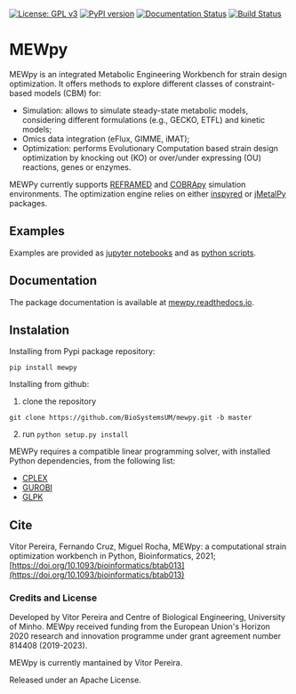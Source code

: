 [![License: GPL v3](https://img.shields.io/badge/License-GPLv3-blue.svg)](https://www.gnu.org/licenses/gpl-3.0)
[![PyPI version](https://badge.fury.io/py/mewpy.svg)](https://badge.fury.io/py/mewpy)
[![Documentation Status](https://readthedocs.org/projects/mewpy/badge/?version=latest)](https://mewpy.readthedocs.io/en/latest/?badge=latest)
[![Build Status](https://travis-ci.org/BioSystemsUM/mewpy.svg?branch=master)](https://travis-ci.org/BioSystemsUM/mewpy)

# MEWpy

MEWpy is an integrated Metabolic Engineering Workbench for strain design optimization. It offers methods to explore different classes of constraint-based models (CBM) for:

- Simulation: allows to simulate  steady-state metabolic models, considering different formulations (e.g., GECKO, ETFL) and kinetic models;
- Omics data integration (eFlux, GIMME, iMAT);
- Optimization: performs Evolutionary Computation based strain design optimization by knocking out (KO) or over/under expressing (OU) reactions, genes or enzymes.

MEWPy currently supports [REFRAMED](https://github.com/cdanielmachado/reframed) and [COBRApy](https://opencobra.github.io/cobrapy/) simulation environments. The optimization engine relies on either [inspyred](https://github.com/aarongarrett/inspyred) or [jMetalPy](https://github.com/jMetal/jMetalPy) packages.

## Examples

Examples are provided as [jupyter notebooks](examples) and as [python scripts](examples).

## Documentation

The package documentation is available at [mewpy.readthedocs.io](https://mewpy.readthedocs.io).

## Instalation

Installing from Pypi package repository:

`pip install mewpy`

Installing from github:

1. clone the repository

`git clone https://github.com/BioSystemsUM/mewpy.git -b master`

2. run `python setup.py install`

MEWPy requires a compatible linear programming solver, with installed Python dependencies, from the following list:

- [CPLEX](https://www-01.ibm.com/software/commerce/optimization/cplex-optimizer/) 
- [GUROBI](http://www.gurobi.com)
- [GLPK](https://www.gnu.org/software/glpk/)

## Cite

Vítor Pereira, Fernando Cruz, Miguel Rocha, MEWpy: a computational strain optimization workbench in Python, Bioinformatics, 2021; [https://doi.org/10.1093/bioinformatics/btab013](https://doi.org/10.1093/bioinformatics/btab013)

### Credits and License

Developed by Vítor Pereira and Centre of Biological Engineering, University of Minho. MEWpy received funding from the European Union's Horizon 2020 research and innovation programme under grant agreement number 814408 (2019-2023).

MEWpy is currently mantained by Vítor Pereira.

Released under an Apache License.
